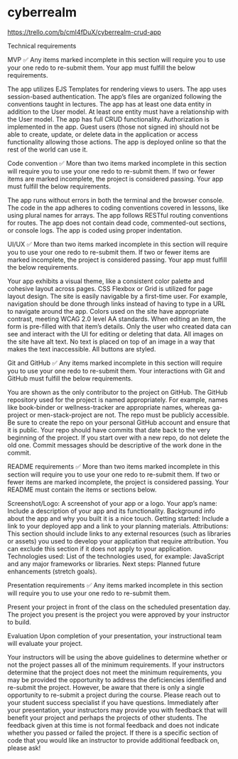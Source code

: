 # cyberrealm

https://trello.com/b/cmI4fDuX/cyberrealm-crud-app

Technical requirements

MVP
✅ Any items marked incomplete in this section will require you to use your one redo to re-submit them. Your app must fulfill the below requirements.

The app utilizes EJS Templates for rendering views to users.
The app uses session-based authentication.
The app’s files are organized following the conventions taught in lectures.
The app has at least one data entity in addition to the User model. At least one entity must have a relationship with the User model.
The app has full CRUD functionality.
Authorization is implemented in the app. Guest users (those not signed in) should not be able to create, update, or delete data in the application or access functionality allowing those actions.
The app is deployed online so that the rest of the world can use it.

Code convention
✅ More than two items marked incomplete in this section will require you to use your one redo to re-submit them. If two or fewer items are marked incomplete, the project is considered passing. Your app must fulfill the below requirements.

The app runs without errors in both the terminal and the browser console.
The code in the app adheres to coding conventions covered in lessons, like using plural names for arrays.
The app follows RESTful routing conventions for routes.
The app does not contain dead code, commented-out sections, or console logs.
The app is coded using proper indentation.

UI/UX
✅ More than two items marked incomplete in this section will require you to use your one redo to re-submit them. If two or fewer items are marked incomplete, the project is considered passing. Your app must fulfill the below requirements.

Your app exhibits a visual theme, like a consistent color palette and cohesive layout across pages.
CSS Flexbox or Grid is utilized for page layout design.
The site is easily navigable by a first-time user. For example, navigation should be done through links instead of having to type in a URL to navigate around the app.
Colors used on the site have appropriate contrast, meeting WCAG 2.0 level AA standards.
When editing an item, the form is pre-filled with that item’s details.
Only the user who created data can see and interact with the UI for editing or deleting that data.
All images on the site have alt text.
No text is placed on top of an image in a way that makes the text inaccessible.
All buttons are styled.

Git and GitHub
✅ Any items marked incomplete in this section will require you to use your one redo to re-submit them. Your interactions with Git and GitHub must fulfill the below requirements.

You are shown as the only contributor to the project on GitHub.
The GitHub repository used for the project is named appropriately. For example, names like book-binder or wellness-tracker are appropriate names, whereas ga-project or men-stack-project are not. The repo must be publicly accessible. Be sure to create the repo on your personal GitHub account and ensure that it is public.
Your repo should have commits that date back to the very beginning of the project. If you start over with a new repo, do not delete the old one.
Commit messages should be descriptive of the work done in the commit.

README requirements
✅ More than two items marked incomplete in this section will require you to use your one redo to re-submit them. If two or fewer items are marked incomplete, the project is considered passing. Your README must contain the items or sections below.

Screenshot/Logo: A screenshot of your app or a logo.
Your app’s name: Include a description of your app and its functionality. Background info about the app and why you built it is a nice touch.
Getting started: Include a link to your deployed app and a link to your planning materials.
Attributions: This section should include links to any external resources (such as libraries or assets) you used to develop your application that require attribution. You can exclude this section if it does not apply to your application.
Technologies used: List of the technologies used, for example: JavaScript and any major frameworks or libraries.
Next steps: Planned future enhancements (stretch goals).

Presentation requirements
✅ Any items marked incomplete in this section will require you to use your one redo to re-submit them.

Present your project in front of the class on the scheduled presentation day.
The project you present is the project you were approved by your instructor to build.

Evaluation
Upon completion of your presentation, your instructional team will evaluate your project.

Your instructors will be using the above guidelines to determine whether or not the project passes all of the minimum requirements.
If your instructors determine that the project does not meet the minimum requirements, you may be provided the opportunity to address the deficiencies identified and re-submit the project. However, be aware that there is only a single opportunity to re-submit a project during the course. Please reach out to your student success specialist if you have questions.
Immediately after your presentation, your instructors may provide you with feedback that will benefit your project and perhaps the projects of other students. The feedback given at this time is not formal feedback and does not indicate whether you passed or failed the project.
If there is a specific section of code that you would like an instructor to provide additional feedback on, please ask!